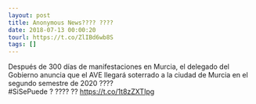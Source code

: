 ```yaml
---
layout: post
title: Anonymous News???? ????
date: 2018-07-13 00:00:20
tourl: https://t.co/ZlIBd6wb8S
tags: []
---
```

Después de 300 días de manifestaciones en Murcia, el delegado del Gobierno anuncia que el AVE llegará soterrado a la ciudad de Murcia en el segundo semestre de 2020 ????  
#SiSePuede  ? ???? ?? https://t.co/1t8zZXTIpg
